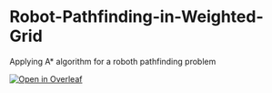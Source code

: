 # Robot-Pathfinding-in-Weighted-Grid
Applying A* algorithm for a roboth pathfinding problem

[![Open in Overleaf](https://img.shields.io/badge/Open%20in-Overleaf-brightgreen)](https://www.overleaf.com/read/vhsrphkqqtqn#644d10)
